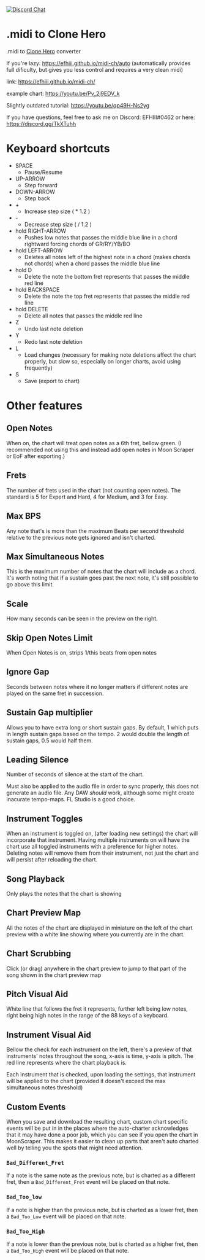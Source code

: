 [![Discord Chat](https://img.shields.io/discord/631676095661342752.svg)](https://discord.gg/TkXTuhh)
# .midi to Clone Hero
.midi to [Clone Hero](https://clonehero.net/) converter

If you're lazy: https://efhiii.github.io/midi-ch/auto (automatically provides full dificulty, but gives you less control and requires a very clean midi)

link: https://efhiii.github.io/midi-ch/

example chart: https://youtu.be/Pv_2j9EDV_k

Slightly outdated tutorial: https://youtu.be/qp49H-Ns2yg

If you have questions, feel free to ask me on Discord: EFHIII#0462 or here: https://discord.gg/TkXTuhh

# Keyboard shortcuts
- SPACE
  - Pause/Resume
- UP-ARROW
  - Step forward
- DOWN-ARROW
  - Step back
- \+
  - Increase step size ( * 1.2 )
- \-
  - Decrease step size ( / 1.2 )
- hold RIGHT-ARROW
  - Pushes low notes that passes the middle blue line in a chord rightward forcing chords of GR/RY/YB/BO
- hold LEFT-ARROW
  - Deletes all notes left of the highest note in a chord (makes chords not chords) when a chord passes the middle blue line
- hold D
  - Delete the note the bottom fret represents that passes the middle red line
- hold BACKSPACE
  - Delete the note the top fret represents that passes the middle red line
- hold DELETE
  - Delete all notes that passes the middle red line
- Z
  - Undo last note deletion
- Y
  - Redo last note deletion
- L
  - Load changes (necessary for making note deletions affect the chart properly, but slow so, especially on longer charts, avoid using frequently)
- S
  - Save (export to chart)

# Other features
## Open Notes
When on, the chart will treat open notes as a 6th fret, bellow green. (I recommended not using this and instead add open notes in Moon Scraper or EoF after exporting.)

## Frets
The number of frets used in the chart (not counting open notes). The standard is 5 for Expert and Hard, 4 for Medium, and 3 for Easy.

## Max BPS
Any note that's is more than the maximum Beats per second threshold relative to the previous note gets ignored and isn't charted.

## Max Simultaneous Notes
This is the maximum number of notes that the chart will include as a chord. It's worth noting that if a sustain goes past the next note, it's still possible to go above this limit.

## Scale
How many seconds can be seen in the preview on the right.

## Skip Open Notes Limit
When Open Notes is on, strips 1/this beats from open notes

## Ignore Gap
Seconds between notes where it no longer matters if different notes are played on the same fret in succession.

## Sustain Gap multiplier
Allows you to have extra long or short sustain gaps. By default, 1 which puts in  length sustain gaps based on the tempo. 2 would double the length of sustain gaps, 0.5 would half them.

## Leading Silence
Number of seconds of silence at the start of the chart.

Must also be applied to the audio file in order to sync properly, this does not generate an audio file. Any DAW *should* work, although some might create inacurate tempo-maps. FL Studio is a good choice.

## Instrument Toggles
When an instrument is toggled on, (after loading new settings) the chart will incorporate that instrument. Having multiple instruments on will have the chart use all toggled instruments with a preference for higher notes. Deleting notes will remove them from their instrument, not just the chart and will persist after reloading the chart.

## Song Playback
Only plays the notes that the chart is showing

## Chart Preview Map
All the notes of the chart are displayed in miniature on the left of the chart preview with a white line showing where you currently are in the chart.

## Chart Scrubbing
Click (or drag) anywhere in the chart preview to jump to that part of the song shown in the chart preview map

## Pitch Visual Aid
White line that follows the fret it represents, further left being low notes, right being high notes in the range of the 88 keys of a keyboard.

## Instrument Visual Aid
Bellow the check for each instrument on the left, there's a preview of that instruments' notes throughout the song, x-axis is time, y-axis is pitch. The red line represents where the chart playback is.

Each instrument that is checked, upon loading the settings, that instrument will be applied to the chart (provided it doesn't exceed the max simultaneous notes threshold)

## Custom Events
When you save and download the resulting chart, custom chart specific events will be put in in the places where the auto-charter acknowledges that it may have done a poor job, which you can see if you open the chart in MoonScraper. This makes it easier to clean up parts that aren't auto charted well by telling you the spots that might need attention.

### `Bad_Different_Fret`
If a note is the same note as the previous note, but is charted as a different fret, then a `Bad_Different_Fret` event will be placed on that note.

### `Bad_Too_low`
If a note is higher than the previous note, but is charted as a lower fret, then a `Bad_Too_Low` event will be placed on that note.

### `Bad_Too_High`
If a note is lower than the previous note, but is charted as a higher fret, then a `Bad_Too_High` event will be placed on that note.
